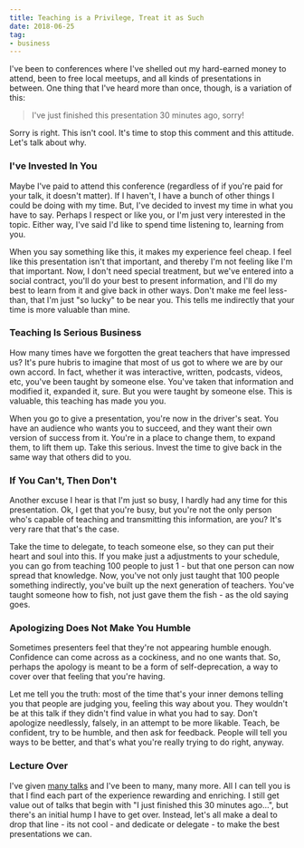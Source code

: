 ```yaml
---
title: Teaching is a Privilege, Treat it as Such
date: 2018-06-25
tag:
- business
---
```

I've been to conferences where I've shelled out my hard-earned money to attend, been to free local meetups, and all kinds of presentations in between.  One thing that I've heard more than once, though, is a variation of this:

<!--more-->

> I've just finished this presentation 30 minutes ago, sorry!

Sorry is right.  This isn't cool. It's time to stop this comment and this attitude. Let's talk about why.

### I've Invested In You

Maybe I've paid to attend this conference (regardless of if you're paid for your talk, it doesn't matter). If I haven't, I have a bunch of other things I could be doing with my time. But, I've decided to invest my time in what you have to say. Perhaps I respect or like you, or I'm just very interested in the topic.  Either way, I've said I'd like to spend time listening to, learning from you.  

When you say something like this, it makes my experience feel cheap.  I feel like this presentation isn't that important, and thereby I'm not feeling like I'm that important.  Now, I don't need special treatment, but we've entered into a social contract, you'll do your best to present information, and I'll do my best to learn from it and give back in other ways.  Don't make me feel less-than, that I'm just "so lucky" to be near you.  This tells me indirectly that your time is more valuable than mine.

### Teaching Is Serious Business

How many times have we forgotten the great teachers that have impressed us?  It's pure hubris to imagine that most of us got to where we are by our own accord. In fact, whether it was interactive, written, podcasts, videos, etc, you've been taught by someone else. You've taken that information and modified it, expanded it, sure.  But you were taught by someone else. This is valuable, this teaching has made you you.

When you go to give a presentation, you're now in the driver's seat. You have an audience who wants you to succeed, and they want their own version of success from it. You're in a place to change them, to expand them, to lift them up.  Take this serious.  Invest the time to give back in the same way that others did to you.

### If You Can't, Then Don't

Another excuse I hear is that I'm just so busy, I hardly had any time for this presentation.  Ok, I get that you're busy, but you're not the only person who's capable of teaching and transmitting this information, are you? It's very rare that that's the case.  

Take the time to delegate, to teach someone else, so they can put their heart and soul into this.  If you make just a adjustments to your schedule, you can go from teaching 100 people to just 1 - but that one person can now spread that knowledge.  Now, you've not only just taught that 100 people something indirectly, you've built up the next generation of teachers. You've taught someone how to fish, not just gave them the fish - as the old saying goes.

### Apologizing Does Not Make You Humble

Sometimes presenters feel that they're not appearing humble enough. Confidence can come across as a cockiness, and no one wants that. So, perhaps the apology is meant to be a form of self-deprecation, a way to cover over that feeling that you're having.  

Let me tell you the truth: most of the time that's your inner demons telling you that people are judging you, feeling this way about you.  They wouldn't be at this talk if they didn't find value in what you had to say.  Don't apologize needlessly, falsely, in an attempt to be more likable.  Teach, be confident, try to be humble, and then ask for feedback. People will tell you ways to be better, and that's what you're really trying to do right, anyway.

### Lecture Over

I've given [many talks](/cv) and I've been to many, many more.  All I can tell you is that I find each part of the experience rewarding and enriching. I still get value out of talks that begin with "I just finished this 30 minutes ago...", but there's an initial hump I have to get over.  Instead, let's all make a deal to drop that line - its not cool - and dedicate or delegate - to make the best presentations we can.
